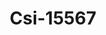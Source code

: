 ---
f_zip-code: 99701
f_state-code: AK
title: Csi-15567
f_phone: 907-456-2274
f_city-only: Fairbanks
f_address: 909 Cushman Street Suite 101 Fairbanks
f_location-unique-id: '15567'
slug: csi-15567
updated-on: '2024-05-30T13:46:58.046Z'
created-on: '2024-05-30T13:36:59.803Z'
published-on: '2024-05-30T13:54:32.469Z'
f_city-state: cms/city/fairbanks-ak.md
f_company: cms/company/csi.md
f_state: cms/state/alaska.md
layout: '[payday-loan].html'
tags: payday-loan
---